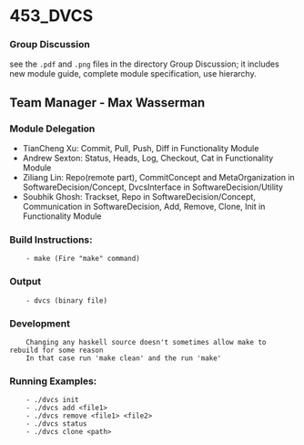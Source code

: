 # 453_DVCS

### Group Discussion
see the `.pdf` and `.png` files in the directory Group Discussion; it includes new module guide, complete module specification, use hierarchy. 

## Team Manager - Max Wasserman

### Module Delegation
- TianCheng Xu: Commit, Pull, Push, Diff in Functionality Module
- Andrew Sexton: Status, Heads, Log, Checkout, Cat in Functionality Module
- Ziliang Lin: Repo(remote part), CommitConcept and MetaOrganization in SoftwareDecision/Concept, DvcsInterface in SoftwareDecision/Utility
- Soubhik Ghosh: Trackset, Repo in SoftwareDecision/Concept, Communication in SoftwareDecision,
                 Add, Remove, Clone, Init in Functionality Module

### Build Instructions:
        - make (Fire "make" command)

### Output
        - dvcs (binary file)

### Development
        Changing any haskell source doesn't sometimes allow make to rebuild for some reason
        In that case run 'make clean' and the run 'make' 

### Running Examples:
        - ./dvcs init
        - ./dvcs add <file1>
        - ./dvcs remove <file1> <file2>
        - ./dvcs status
        - ./dvcs clone <path>
        
      

